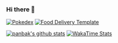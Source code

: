 ### Hi there 👋

[![Pokedex](https://github-readme-stats.vercel.app/api/pin/?username=panbak&repo=pokedex&title_color=1f2937&bg_color=ef4444&text_color=fff&hide_border=true)](https://github.com/panbak/pokedex) [![Food Delivery Template](https://github-readme-stats.vercel.app/api/pin/?username=panbak&repo=food-delivery-tailwind-template&title_color=1f2937&bg_color=fbbf24&text_color=fff&hide_border=true)](https://github.com/panbak/food-delivery-tailwind-template)


[![panbak's github stats](https://github-readme-stats.vercel.app/api?username=panbak&show_icons=true&icon_color=4f46e5&title_color=4f46e5&custom_title=My%20Github%20Stats&include_all_commits=true&hide_border=true)](https://github.com/panbak/) [![WakaTime Stats](https://github-readme-stats.vercel.app/api/wakatime?username=panbak&layout=compact)](https://wakatime.com/@panbak)
<!--


Here are some ideas to get you started:

- 🔭 I’m currently working on ...
- 🌱 I’m currently learning ...
- 👯 I’m looking to collaborate on ...
- 🤔 I’m looking for help with ...
- 💬 Ask me about ...
- 📫 How to reach me: ...
- 😄 Pronouns: ...
- ⚡ Fun fact: ...
-->
